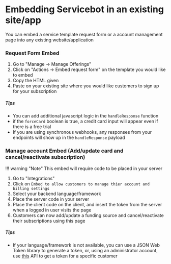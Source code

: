 # Embedding Servicebot in an existing site/app
You can embed a service template request form or a account management page into any existing website/application

### Request Form Embed

1. Go to "Manage -> Manage Offerings"
1. Click on "Actions -> Embed request form" on the template you would like to embed
1. Copy the HTML given
1. Paste on your existing site where you would like customers to sign up for your subscription
##### Tips
- You can add additional javascript logic in the `handleResponse` function
- if the `forceCard` boolean is true, a credit card input will appear even if there is a free trial
- If you are using synchronous webhooks, any responses from your endpoints will show up in the `handleResponse` payload
### Manage account Embed (Add/update card and cancel/reactivate subscription)

!!! warning "Note"
    This embed will require code to be placed in your server

1. Go to "Integrations"
1. Click on `Embed to allow customers to manage thier account and billing settings`
1. Select your backend language/framework
1. Place the server code in your server
1. Place the client code on the client, and insert the token from the server when a logged in user visits the page
1. Customers can now add/update a funding source and cancel/reactivate their subscriptions using this page
##### Tips
- If your language/framework is not available, you can use a JSON Web Token library to generate a token, or, using an administrator account, use [this](https://api-docs.servicebot.io/#operation--users--id--token-post) API to get a token for a specific customer
